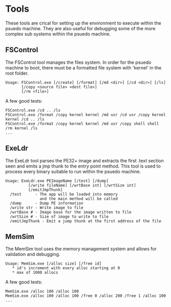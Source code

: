 # Tools
These tools are crical for setting up the environment to execute within the psuedo machine.  They are also useful for debugging some of the more complex sub systems within the psuedo machine.

## FSControl
The FSControl tool manages the files system.  In order for the psuedo machine to boot, there must be a formatted file system with 'kernel' in the root folder.

```
Usage: FSControl.exe [/create] [/format] [/md <dir>] [/cd <dir>] [/ls]
       [/copy <source file> <dest file>]
       [/rm <file>]
```

A few good tests:

```
FSControl.exe /cd .. /ls
FSControl.exe /format /copy kernel kernel /md usr /cd usr /copy kernel kernel /cd .. /ls
FSControl.exe /format /copy kernel kernel /md usr /copy shell shell /rm kernel /ls
...
```

## ExeLdr
The ExeLdr tool parses the PE32+ image and extracts the first .text section seen and emits a jmp thunk to the entry point method.  This tool is used to process every binary suitable to run within the psuedo machine.

```
Usage: ExeLdr.exe PEImageName [/test] [/dump]
          [/write fileName] [/wrtBase int] [/wrtSize int]
          [/emitJmpThunk]
  /test      - The app will be loaded into memory
               and the main method will be called
  /dump      - Dump PE information
  /write str - Write image to file
  /wrtBase # - Image base for the image written to file
  /wrtSize # - Size of image to write to file
  /emitJmpThunk - Emit a jump thunk at the first address of the file

```

## MemSim
The MemSim tool uses the memory management system and allows for validation and debugging.

```
Usage: MemSim.exe [/alloc size] [/free id]
   * id's increment with every alloc starting at 0
   * max of 1000 allocs
```

A few good tests:

```
MemSim.exe /alloc 100 /alloc 100
MemSim.exe /alloc 100 /alloc 100 /free 0 /alloc 200 /free 1 /alloc 100
...
```
